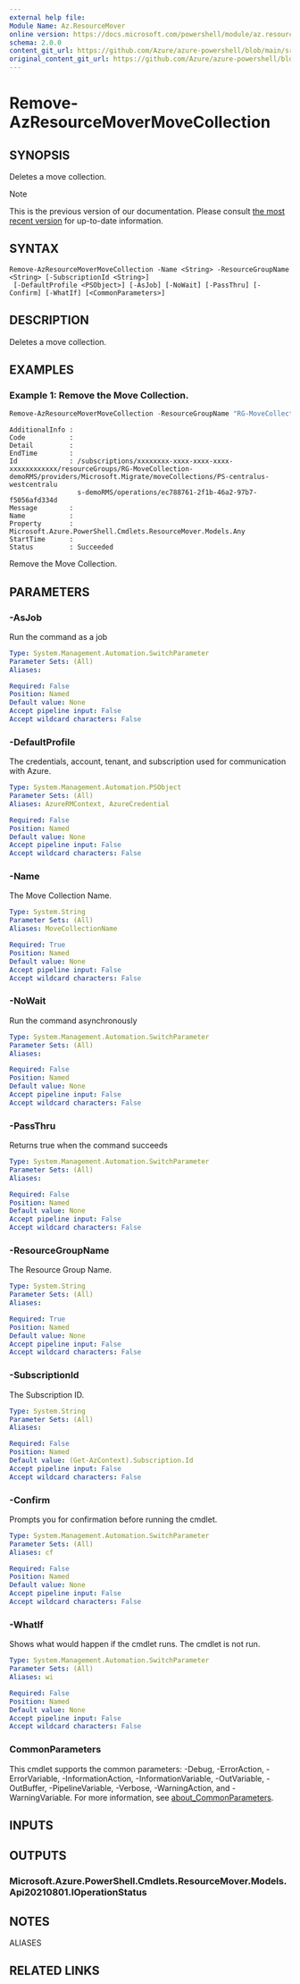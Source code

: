 ```yaml
---
external help file: 
Module Name: Az.ResourceMover
online version: https://docs.microsoft.com/powershell/module/az.resourcemover/remove-azresourcemovermovecollection
schema: 2.0.0
content_git_url: https://github.com/Azure/azure-powershell/blob/main/src/ResourceMover/help/Remove-AzResourceMoverMoveCollection.md
original_content_git_url: https://github.com/Azure/azure-powershell/blob/main/src/ResourceMover/help/Remove-AzResourceMoverMoveCollection.md
---
```


# Remove-AzResourceMoverMoveCollection

## SYNOPSIS
Deletes a move collection.

> [!NOTE]
>This is the previous version of our documentation. Please consult [the most recent version](/powershell/module/az.resourcemover/remove-azresourcemovermovecollection) for up-to-date information.

## SYNTAX

```
Remove-AzResourceMoverMoveCollection -Name <String> -ResourceGroupName <String> [-SubscriptionId <String>]
 [-DefaultProfile <PSObject>] [-AsJob] [-NoWait] [-PassThru] [-Confirm] [-WhatIf] [<CommonParameters>]
```

## DESCRIPTION
Deletes a move collection.

## EXAMPLES

### Example 1: Remove the Move Collection.
```powershell
Remove-AzResourceMoverMoveCollection -ResourceGroupName "RG-MoveCollection-demoRMS" -MoveCollectionName "PS-centralus-westcentralus-demoRMS"
```

```output
AdditionalInfo : 
Code           : 
Detail         : 
EndTime        : 
Id             : /subscriptions/xxxxxxxx-xxxx-xxxx-xxxx-xxxxxxxxxxxx/resourceGroups/RG-MoveCollection-demoRMS/providers/Microsoft.Migrate/moveCollections/PS-centralus-westcentralu
                 s-demoRMS/operations/ec788761-2f1b-46a2-97b7-f5056afd334d
Message        : 
Name           : 
Property       : Microsoft.Azure.PowerShell.Cmdlets.ResourceMover.Models.Any
StartTime      : 
Status         : Succeeded
```

Remove the Move Collection.

## PARAMETERS

### -AsJob
Run the command as a job

```yaml
Type: System.Management.Automation.SwitchParameter
Parameter Sets: (All)
Aliases:

Required: False
Position: Named
Default value: None
Accept pipeline input: False
Accept wildcard characters: False
```

### -DefaultProfile
The credentials, account, tenant, and subscription used for communication with Azure.

```yaml
Type: System.Management.Automation.PSObject
Parameter Sets: (All)
Aliases: AzureRMContext, AzureCredential

Required: False
Position: Named
Default value: None
Accept pipeline input: False
Accept wildcard characters: False
```

### -Name
The Move Collection Name.

```yaml
Type: System.String
Parameter Sets: (All)
Aliases: MoveCollectionName

Required: True
Position: Named
Default value: None
Accept pipeline input: False
Accept wildcard characters: False
```

### -NoWait
Run the command asynchronously

```yaml
Type: System.Management.Automation.SwitchParameter
Parameter Sets: (All)
Aliases:

Required: False
Position: Named
Default value: None
Accept pipeline input: False
Accept wildcard characters: False
```

### -PassThru
Returns true when the command succeeds

```yaml
Type: System.Management.Automation.SwitchParameter
Parameter Sets: (All)
Aliases:

Required: False
Position: Named
Default value: None
Accept pipeline input: False
Accept wildcard characters: False
```

### -ResourceGroupName
The Resource Group Name.

```yaml
Type: System.String
Parameter Sets: (All)
Aliases:

Required: True
Position: Named
Default value: None
Accept pipeline input: False
Accept wildcard characters: False
```

### -SubscriptionId
The Subscription ID.

```yaml
Type: System.String
Parameter Sets: (All)
Aliases:

Required: False
Position: Named
Default value: (Get-AzContext).Subscription.Id
Accept pipeline input: False
Accept wildcard characters: False
```

### -Confirm
Prompts you for confirmation before running the cmdlet.

```yaml
Type: System.Management.Automation.SwitchParameter
Parameter Sets: (All)
Aliases: cf

Required: False
Position: Named
Default value: None
Accept pipeline input: False
Accept wildcard characters: False
```

### -WhatIf
Shows what would happen if the cmdlet runs.
The cmdlet is not run.

```yaml
Type: System.Management.Automation.SwitchParameter
Parameter Sets: (All)
Aliases: wi

Required: False
Position: Named
Default value: None
Accept pipeline input: False
Accept wildcard characters: False
```

### CommonParameters
This cmdlet supports the common parameters: -Debug, -ErrorAction, -ErrorVariable, -InformationAction, -InformationVariable, -OutVariable, -OutBuffer, -PipelineVariable, -Verbose, -WarningAction, and -WarningVariable. For more information, see [about_CommonParameters](http://go.microsoft.com/fwlink/?LinkID=113216).

## INPUTS

## OUTPUTS

### Microsoft.Azure.PowerShell.Cmdlets.ResourceMover.Models.Api20210801.IOperationStatus

## NOTES

ALIASES

## RELATED LINKS

